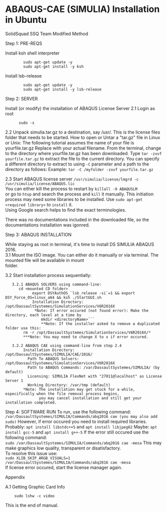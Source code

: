 # ABAQUS-CAE (SIMULIA) Installation in Ubuntu
SolidSquad SSQ Team Modified Method

Step 1: PRE-REQS

Install ksh shell interpreter

```
        sudo apt-get update -y
        sudo apt-get install -y ksh
```
Install lsb-release
```
        sudo apt-get update -y
        sudo apt-get install -y lsb-release
```
Step 2: SERVER

Install (or modify) the installation of ABAQUS License Server
  2.1 Login as root
  ```
        sudo -s
  ```
  2.2 Unpack simulia.tar.gz to a destination, say /usr/. This is the license files folder that needs to be started.
  	How to open or Untar a "tar.gz" file in Linux or Unix:
	  The following tutorial assumes the name of your file is yourfile.tar.gz Replace with your actual filename.
	  From the terminal, change to the directory where yourfile.tar.gz has been downloaded.
	  Type ```tar -zxvf yourfile.tar.gz``` to extract the file to the current directory.
	  You can specify a different directory to extract to using ```-C``` parameter and a path to the directory as follows:
	  Example: ```tar -C /myfolder -zxvf yourfile.tar.gz```
  
  2.3 Start ABAQUS license server
          ```/usr/simulia/license/lmgrd -c /usr/simulia/license/ABAQUS.lic```	
    You can either kill the process to restart by
    	```killall -9 ABAQUSLM```    
    or go to ```htop``` and search the process and ```kill``` it manually.
    This initiation process may need some libraries to be installed. Use ```sudo apt-get <required library>``` to ```install``` it.       
    Using Google search helps to find the exact terminologies.
  
  There was no documentations included in the downloaded file, so the documentations installation was igonred.
  
  Step 3: ABAQUS INSTALLATION
  
  While staying as root in terminal, it's time to install DS SIMULIA ABAQUS 2016.\
  3.1 Mount the ISO image. You can either do it manually or via terminal. The mounted file will be available in mount         
      folder.
  
  3.2 Start installation process sequentially:
  
       3.2.1 ABAQUS SOLVERS using command-line:          
	      cd <mounted CD folder>
	            export DSYAuthOS_`lsb_release -si`=1 && export DSY_Force_OS=linux_a64 && ksh ./StartGUI.sh     
	            Installation Directory: /opt/DassaultSystemes/SimulationServices/V6R2016X
	             *Note: If error occured (not found error): Make the directory, each level at a time by 
                    mkdir <directoryName>```
              	    **Note: If the installer asked to remove a duplicated folder use this:      
			rm -r /opt/DassaultSystemes/SimulationServices/V6R2016X/*
		    ***Note: You may need to change X to x if error occured.
			
       3.2.2 ABAQUS CAE using command-line from step 2.4
            Installation Directory: /opt/DassaultSystemes/SIMULIA/CAE/2016/
	          Path To ABAQUS Solvers: /opt/DassaultSystemes/SimulationServices/V6R2016X
	          Path to ABAQUS Commands: /var/DassaultSystemes/SIMULIA/ (by default)
	          Licensing: SIMULIA FlexNet with "27011@localhost" as License Server 1
	          Working Directory: /var/tmp (default)
            *Note: The installation may get stuck for a while, especifically when the file removal process begins, 
                   you may cancel installation and still get your installation completed.
               
  Step 4: SOFTWARE RUN
      To run, use the following command:
	      ```
	      /var/DassaultSystemes/SIMULIA/Commands/abq2016 cae (you may also add sudo)
	      ```
      However, if error occured you need to install required libraries. 
      Probably: ```apt install libstdc++5``` and ```apt install libjpeg62``` 
      Maybe: ```apt install gcc-5``` and ```apt install g++-5```
      If the error still occured use the following command:\
          ```sudo /var/DassaultSystemes/SIMULIA/Commands/abq2016 cae -mesa```
      This may make graphics low quality, transparent or disatisfactory.\
      To resolve this issue use:\
	      ```sudo XLIB_SKIP_ARGB_VISUALS=1 /var/DassaultSystemes/SIMULIA/Commands/abq2016 cae -mesa```\
      If license error occured, start the license manager again.
      
 Appendix
 
  A.1 Getting Graphic Card Info
  
      	sudo lshw -c video
    
This is the end of manual.
